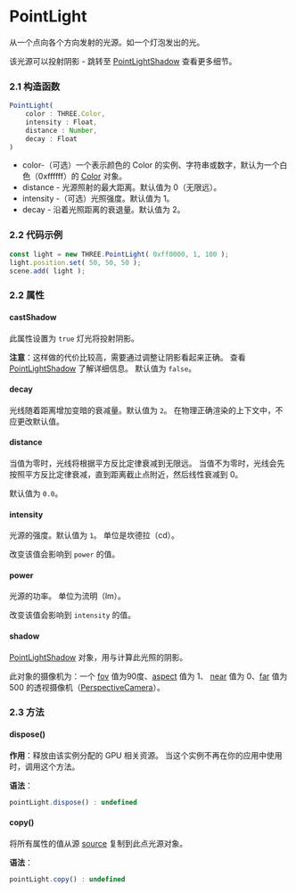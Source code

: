 # PointLight

从一个点向各个方向发射的光源。如一个灯泡发出的光。

该光源可以投射阴影 - 跳转至 [PointLightShadow](https://threejs.org/docs/index.html#api/zh/lights/shadows/PointLightShadow) 查看更多细节。

### 2.1 构造函数

```js
PointLight( 
    color : THREE.Color, 
    intensity : Float,
    distance : Number,
    decay : Float
)
```

- color-（可选）一个表示颜色的 Color 的实例、字符串或数字，默认为一个白色（0xffffff）的 [Color](https://threejs.org/docs/index.html#api/zh/math/Color) 对象。
- distance - 光源照射的最大距离。默认值为 0（无限远）。
- intensity -（可选）光照强度。默认值为 1。
- decay - 沿着光照距离的衰退量。默认值为 2。

### 2.2 代码示例

```js
const light = new THREE.PointLight( 0xff0000, 1, 100 );
light.position.set( 50, 50, 50 );
scene.add( light );
```



### 2.2 属性

#### castShadow

此属性设置为 `true` 灯光将投射阴影。

**注意**：这样做的代价比较高，需要通过调整让阴影看起来正确。 查看 [PointLightShadow](https://threejs.org/docs/index.html#api/zh/lights/shadows/PointLightShadow) 了解详细信息。 默认值为 `false`。



#### decay

光线随着距离增加变暗的衰减量。默认值为 `2`。
在物理正确渲染的上下文中，不应更改默认值。



#### distance

当值为零时，光线将根据平方反比定律衰减到无限远。 当值不为零时，光线会先按照平方反比定律衰减，直到距离截止点附近，然后线性衰减到 0。

默认值为 `0.0`。



#### intensity

光源的强度。默认值为 `1`。
单位是坎德拉（cd）。

改变该值会影响到 `power` 的值。



#### power

光源的功率。
单位为流明（lm）。

改变该值会影响到 `intensity` 的值。



#### shadow

[PointLightShadow](https://threejs.org/docs/index.html#api/zh/lights/shadows/PointLightShadow) 对象，用与计算此光照的阴影。

此对象的摄像机为：一个 [fov](https://threejs.org/docs/index.html#api/zh/cameras/PerspectiveCamera.fov) 值为90度、[aspect](https://threejs.org/docs/index.html#api/zh/cameras/PerspectiveCamera.aspect) 值为 1、 [near](https://threejs.org/docs/index.html#api/zh/cameras/PerspectiveCamera.near) 值为 0、[far](https://threejs.org/docs/index.html#api/zh/cameras/PerspectiveCamera.far) 值为 500 的透视摄像机（[PerspectiveCamera](https://threejs.org/docs/index.html#api/zh/cameras/PerspectiveCamera)）。







### 2.3 方法

#### dispose()

**作用**：释放由该实例分配的 GPU 相关资源。 当这个实例不再在你的应用中使用时，调用这个方法。

**语法**：

```js
pointLight.dispose() : undefined
```



#### copy()

将所有属性的值从源 [source](https://threejs.org/docs/index.html#api/zh/lights/PointLight) 复制到此点光源对象。

**语法**：

```js
pointLight.copy() : undefined
```

